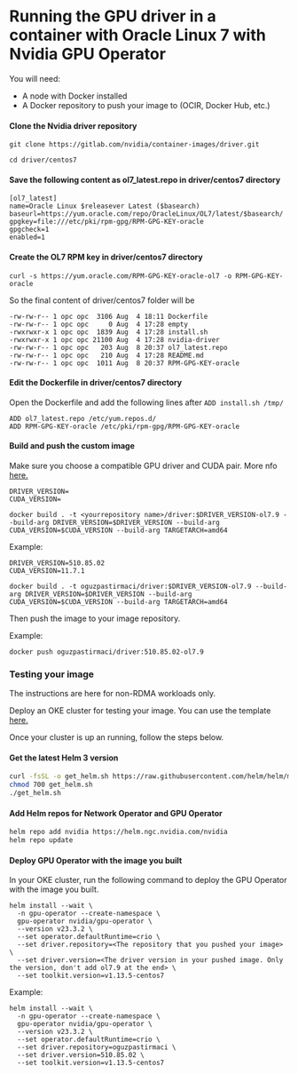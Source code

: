 # Running the GPU driver in a container with Oracle Linux 7 with Nvidia GPU Operator

You will need:

- A node with Docker installed
- A Docker repository to push your image to (OCIR, Docker Hub, etc.)


#### Clone the Nvidia driver repository

```
git clone https://gitlab.com/nvidia/container-images/driver.git

cd driver/centos7
```

#### Save the following content as ol7_latest.repo in driver/centos7 directory

```
[ol7_latest]
name=Oracle Linux $releasever Latest ($basearch)
baseurl=https://yum.oracle.com/repo/OracleLinux/OL7/latest/$basearch/
gpgkey=file:///etc/pki/rpm-gpg/RPM-GPG-KEY-oracle
gpgcheck=1
enabled=1
```

#### Create the OL7 RPM key in driver/centos7 directory
```
curl -s https://yum.oracle.com/RPM-GPG-KEY-oracle-ol7 -o RPM-GPG-KEY-oracle
```

So the final content of driver/centos7 folder will be

```
-rw-rw-r-- 1 opc opc  3106 Aug  4 18:11 Dockerfile
-rw-rw-r-- 1 opc opc     0 Aug  4 17:28 empty
-rwxrwxr-x 1 opc opc  1839 Aug  4 17:28 install.sh
-rwxrwxr-x 1 opc opc 21100 Aug  4 17:28 nvidia-driver
-rw-rw-r-- 1 opc opc   203 Aug  8 20:37 ol7_latest.repo
-rw-rw-r-- 1 opc opc   210 Aug  4 17:28 README.md
-rw-rw-r-- 1 opc opc  1011 Aug  8 20:37 RPM-GPG-KEY-oracle
```

#### Edit the Dockerfile in driver/centos7 directory
Open the Dockerfile and add the following lines after `ADD install.sh /tmp/`

```
ADD ol7_latest.repo /etc/yum.repos.d/
ADD RPM-GPG-KEY-oracle /etc/pki/rpm-gpg/RPM-GPG-KEY-oracle
```

#### Build and push the custom image
Make sure you choose a compatible GPU driver and CUDA pair. More nfo [here.](https://docs.nvidia.com/deploy/cuda-compatibility/)


```
DRIVER_VERSION=
CUDA_VERSION=

docker build . -t <yourrepository name>/driver:$DRIVER_VERSION-ol7.9 --build-arg DRIVER_VERSION=$DRIVER_VERSION --build-arg CUDA_VERSION=$CUDA_VERSION --build-arg TARGETARCH=amd64
```

Example:

```
DRIVER_VERSION=510.85.02
CUDA_VERSION=11.7.1

docker build . -t oguzpastirmaci/driver:$DRIVER_VERSION-ol7.9 --build-arg DRIVER_VERSION=$DRIVER_VERSION --build-arg CUDA_VERSION=$CUDA_VERSION --build-arg TARGETARCH=amd64
```

Then push the image to your image repository.

Example:

```
docker push oguzpastirmaci/driver:510.85.02-ol7.9
```


### Testing your image

The instructions are here for non-RDMA workloads only.

Deploy an OKE cluster for testing your image. You can use the template [here.](https://github.com/OguzPastirmaci/misc/blob/master/oke/terraform/non-rdma.tf)

Once your cluster is up an running, follow the steps below.

#### Get the latest Helm 3 version
```sh
curl -fsSL -o get_helm.sh https://raw.githubusercontent.com/helm/helm/main/scripts/get-helm-3
chmod 700 get_helm.sh
./get_helm.sh
```

#### Add Helm repos for Network Operator and GPU Operator
```sh
helm repo add nvidia https://helm.ngc.nvidia.com/nvidia
helm repo update
```


#### Deploy GPU Operator with the image you built
In your OKE cluster, run the following command to deploy the GPU Operator with the image you built. 

```
helm install --wait \
  -n gpu-operator --create-namespace \
  gpu-operator nvidia/gpu-operator \
  --version v23.3.2 \
  --set operator.defaultRuntime=crio \
  --set driver.repository=<The repository that you pushed your image> \
  --set driver.version=<The driver version in your pushed image. Only the version, don't add ol7.9 at the end> \
  --set toolkit.version=v1.13.5-centos7
```

Example:

```
helm install --wait \
  -n gpu-operator --create-namespace \
  gpu-operator nvidia/gpu-operator \
  --version v23.3.2 \
  --set operator.defaultRuntime=crio \
  --set driver.repository=oguzpastirmaci \
  --set driver.version=510.85.02 \
  --set toolkit.version=v1.13.5-centos7
```